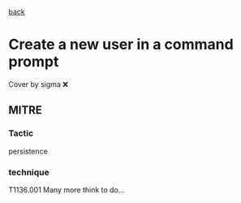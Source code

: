 [back](../index.md)
# Create a new user in a command prompt
Cover by sigma :x: 
## MITRE
### Tactic
persistence
### technique
T1136.001
Many more think to do...